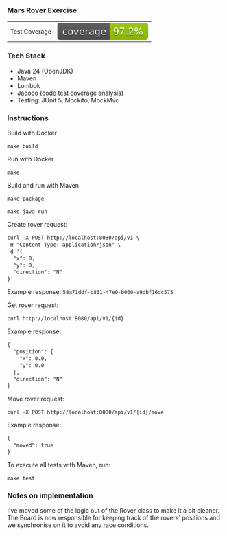 ### Mars Rover Exercise

<table>
<tr>
<td>
Test Coverage
</td>
<td>
<img src="./badges/jacoco.svg" style="display: flex;" alt="jacoco-test-coverage-badge">
</td>
</tr>
</table>

### Tech Stack
- Java 24 (OpenJDK)
- Maven
- Lombok
- Jacoco (code test coverage analysis)
- Testing: JUnit 5, Mockito, MockMvc

### Instructions

Build with Docker
```shell
make build
```
Run with Docker
```shell
make
```
Build and run with Maven
```shell
make package
```
```shell
make java-run
```
Create rover request:
```shell
curl -X POST http://localhost:8080/api/v1 \
-H "Content-Type: application/json" \
-d '{
  "x": 0,
  "y": 0,
  "direction": "N"
}'
```
Example response: `58a71ddf-b861-47e0-b060-a9dbf16dc575`

Get rover request:
```shell
curl http://localhost:8080/api/v1/{id}
```
Example response:
```shell
{
  "position": {
    "x": 0.0,
    "y": 0.0
  },
  "direction": "N"
}
```

Move rover request:
```shell
curl -X POST http://localhost:8080/api/v1/{id}/move
```
Example response:
```shell
{
  "moved": true
}
```

To execute all tests with Maven, run:
```shell
make test
```

### Notes on implementation
I've moved some of the logic out of the Rover class to make it a bit cleaner.  
The Board is now responsible for keeping track of the rovers' positions and we synchronise on it to avoid any race conditions.
